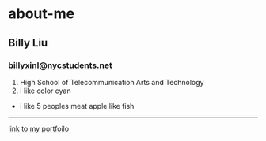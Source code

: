 # about-me
## **Billy Liu**
### billyxinl@nycstudents.net
1. High School of Telecommunication Arts and Technology
2. i like color cyan
* i like 5 peoples meat
apple like fish
---
[link to my portfoilo](https://billyl1116.github.io/)
